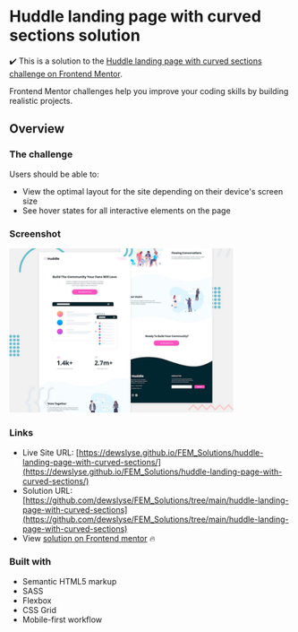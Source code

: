 # Huddle landing page with curved sections solution

:heavy_check_mark: This is a solution to the [Huddle landing page with curved sections challenge on Frontend Mentor](https://www.frontendmentor.io/challenges/huddle-landing-page-with-curved-sections-5ca5ecd01e82137ec91a50f2).

Frontend Mentor challenges help you improve your coding skills by building realistic projects. 

## Overview

### The challenge

Users should be able to:

- View the optimal layout for the site depending on their device's screen size
- See hover states for all interactive elements on the page

### Screenshot

<img src="./design/desktop-preview.jpg" alt="screenshot" width="400"/>
  
### Links

- Live Site URL: [https://dewslyse.github.io/FEM_Solutions/huddle-landing-page-with-curved-sections/](https://dewslyse.github.io/FEM_Solutions/huddle-landing-page-with-curved-sections/)
- Solution URL: [https://github.com/dewslyse/FEM_Solutions/tree/main/huddle-landing-page-with-curved-sections](https://github.com/dewslyse/FEM_Solutions/tree/main/huddle-landing-page-with-curved-sections)
- View [solution on Frontend mentor]() :fire:

### Built with

- Semantic HTML5 markup
- SASS
- Flexbox
- CSS Grid
- Mobile-first workflow